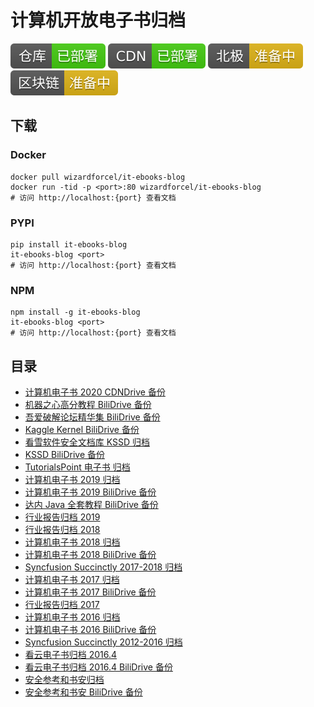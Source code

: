 # 计算机开放电子书归档

![](source/img/repo-deployed.svg) ![](source/img/cdn-deployed.svg) ![](source/img/northpole-preparing.svg) ![](source/img/blockchain-preparing.svg)

## 下载

### Docker

```
docker pull wizardforcel/it-ebooks-blog
docker run -tid -p <port>:80 wizardforcel/it-ebooks-blog
# 访问 http://localhost:{port} 查看文档
```

### PYPI

```
pip install it-ebooks-blog
it-ebooks-blog <port>
# 访问 http://localhost:{port} 查看文档
```

### NPM

```
npm install -g it-ebooks-blog
it-ebooks-blog <port>
# 访问 http://localhost:{port} 查看文档
```

## 目录

+   [计算机电子书 2020 CDNDrive 备份](source/_posts/it-ebooks-2020-cdndrive.md)
+   [机器之心高分教程 BiliDrive 备份](source/_posts/jiqizhixin-bilidrive.md)
+   [吾爱破解论坛精华集 BiliDrive 备份](source/_posts/52pojie-bilidrive.md)
+   [Kaggle Kernel BiliDrive 备份](source/_posts/kaggle-kernel-bilidrive.md)
+   [看雪软件安全文档库 KSSD 归档](source/_posts/kssd.md)
+   [KSSD BiliDrive 备份](source/_posts/kssd-bilidrive.md)
+   [TutorialsPoint 电子书 归档](source/_posts/tutorialspoint.md)
+   [计算机电子书 2019 归档](source/_posts/it-ebooks-2019.md)
+   [计算机电子书 2019 BiliDrive 备份](source/_posts/it-ebooks-2019-bilidrive.md)
+   [达内 Java 全套教程 BiliDrive 备份](source/_posts/tarena-bilidrive.md)
+   [行业报告归档 2019](source/_posts/industry-reports-2019.md)
+   [行业报告归档 2018](source/_posts/industry-reports-2018.md)
+   [计算机电子书 2018 归档](source/_posts/it-ebooks-2018.md)
+   [计算机电子书 2018 BiliDrive 备份](source/_posts/it-ebooks-2018-bilidrive.md)
+   [Syncfusion Succinctly 2017-2018 归档](source/_posts/syncfusion-succinctly-2017to2018.md)
+   [计算机电子书 2017 归档](source/_posts/it-ebooks-2017.md)
+   [计算机电子书 2017 BiliDrive 备份](source/_posts/it-ebooks-2017-bilidrive.md)
+   [行业报告归档 2017](source/_posts/industry-reports-2017.md)
+   [计算机电子书 2016 归档](source/_posts/it-ebooks-2016.md)
+   [计算机电子书 2016 BiliDrive 备份](source/_posts/it-ebooks-2016-bilidrive.md)
+   [Syncfusion Succinctly 2012-2016 归档](source/_posts/syncfusion-succinctly-2012to2016.md)
+   [看云电子书归档 2016.4](source/_posts/kancloud-ebooks-201604.md)
+   [看云电子书归档 2016.4 BiliDrive 备份](source/_posts/kancloud-ebooks-201604-bilidrive.md)
+   [安全参考和书安归档](source/_posts/hackcto-secbook.md)
+   [安全参考和书安 BiliDrive 备份](source/_posts/hackcto-secbook-bilidrive.md)
